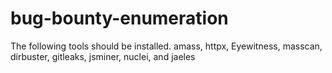 # bug-bounty-enumeration

The following tools should be installed.
amass, httpx, Eyewitness, masscan, dirbuster, gitleaks, jsminer, nuclei, and jaeles
